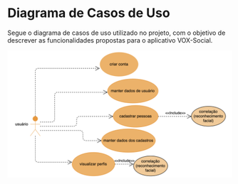 # Diagrama de Casos de Uso

Segue o diagrama de casos de uso utilizado no projeto, com o objetivo de descrever as funcionalidades propostas para o aplicativo VOX-Social. 

![Diagrama de Casos de Uso](./assets/casosDeUsoAlterado.png)
